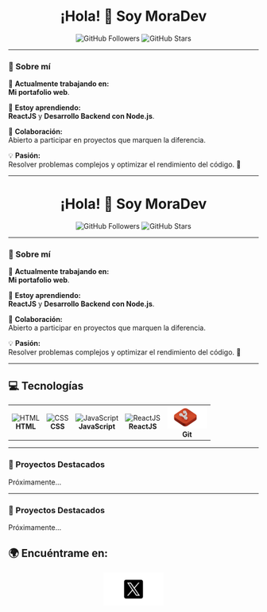 <h1 align="center">¡Hola! 👋 Soy MoraDev</h1>
<p align="center">
  <img src="https://img.shields.io/github/followers/Morales71?style=social" alt="GitHub Followers">
  <img src="https://img.shields.io/github/stars/Morales71?style=social" alt="GitHub Stars">
</p>

---

### 🌟 Sobre mí
🌱 **Actualmente trabajando en:**  
**Mi portafolio web**.  

📘 **Estoy aprendiendo:**  
**ReactJS** y **Desarrollo Backend con Node.js**.

🤝 **Colaboración:**  
Abierto a participar en proyectos que marquen la diferencia.

💡 **Pasión:**  
Resolver problemas complejos y optimizar el rendimiento del código. 🚀

---

<h1 align="center">¡Hola! 👋 Soy MoraDev</h1>
<p align="center">
  <img src="https://img.shields.io/github/followers/Morales71?style=social" alt="GitHub Followers">
  <img src="https://img.shields.io/github/stars/Morales71?style=social" alt="GitHub Stars">
</p>

---

### 🌟 Sobre mí
🌱 **Actualmente trabajando en:**  
**Mi portafolio web**.  

📘 **Estoy aprendiendo:**  
**ReactJS** y **Desarrollo Backend con Node.js**.

🤝 **Colaboración:**  
Abierto a participar en proyectos que marquen la diferencia.

💡 **Pasión:**  
Resolver problemas complejos y optimizar el rendimiento del código. 🚀

---

## 💻 Tecnologías

<table>
  <tr>
    <td align="center" style="border: none;">
      <img src="HTML.svg" alt="HTML" width="80"><br><b>HTML</b>
    </td>
    <td align="center" style="border: none;">
      <img src="CSS.svg" alt="CSS" width="80"><br><b>CSS</b>
    </td>
    <td align="center" style="border: none;">
      <img src="JavaScript.svg" alt="JavaScript" width="80"><br><b>JavaScript</b>
    </td>
    <td align="center" style="border: none;">
      <img src="ReactJS.svg" alt="ReactJS" width="80"><br><b>ReactJS</b>
    </td>
    <td align="center" style="border: none;">
      <img src="git.svg" alt="Git" width="80"><br><b>Git</b>
    </td>
  </tr>
</table>


---

### 📂 Proyectos Destacados
Próximamente...

---

### 📂 Proyectos Destacados
Próximamente...

## 🌍 Encuéntrame en:

<div align="center">
  <a href="[https://x.com/TU_USUARIO_X](https://x.com/Morales_783)" target="_blank" style="text-decoration: none; color: inherit;">
    <img src="X.svg" alt="X" width="120" style="display: inline-block; margin-bottom: 10px;">
  </a>
</div>






